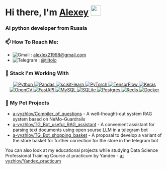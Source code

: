 <h1 align="left">Hi there, I'm <a href="https://daniilshat.ru/" target="_blank">Alexey</a> 
<img src="https://github.com/blackcater/blackcater/raw/main/images/Hi.gif" height="32"/></h1>
<h3 align="left">AI python developer from Russia</h3>

### 📫 How To Reach Me:

- ![Gmail](https://img.shields.io/badge/Gmail-D14836?style=for-the-badge&logo=gmail&logoColor=white) : [alexlex21998@gmail.com](mailto:alexlex21998@gmail.com)
- ![Telegram](https://img.shields.io/badge/Telegram-2CA5E0?style=for-the-badge&logo=telegram&logoColor=white) : [@tiltolo](https://t.me/tiltolo)

### 💼 Stack I'm Working With
<a href="https://github.com/Ileriayo/markdown-badges">
  <p align="center">
    <img alt="Python" src="https://img.shields.io/badge/python-3670A0?style=for-the-badge&logo=python&logoColor=ffdd54"/>
    <img alt="Pandas" src="https://img.shields.io/badge/pandas-%23150458.svg?style=for-the-badge&logo=pandas&logoColor=white"/>
    <img alt="scikit-learn" src="https://img.shields.io/badge/scikit--learn-%23F7931E.svg?style=for-the-badge&logo=scikit-learn&logoColor=white"/>
    <img alt="PyTorch" src="https://img.shields.io/badge/PyTorch-%23EE4C2C.svg?style=for-the-badge&logo=PyTorch&logoColor=white"/>
    <img alt="TensorFlow" src="https://img.shields.io/badge/TensorFlow-%23FF6F00.svg?style=for-the-badge&logo=TensorFlow&logoColor=white"/>
    <img alt="Keras" src="https://img.shields.io/badge/Keras-%23D00000.svg?style=for-the-badge&logo=Keras&logoColor=white"/>
    <img alt="OpenCV" src="https://img.shields.io/badge/opencv-%23white.svg?style=for-the-badge&logo=opencv&logoColor=white"/>
    <img alt="FastAPI" src="https://img.shields.io/badge/FastAPI-005571?style=for-the-badge&logo=fastapi"/>
    <img alt="MySQL" src="https://img.shields.io/badge/mysql-%2300f.svg?style=for-the-badge&logo=mysql&logoColor=white"/>
    <img alt="SQLite" src="https://img.shields.io/badge/sqlite-%2307405e.svg?style=for-the-badge&logo=sqlite&logoColor=white"/>
    <img alt="Postgres" src="https://img.shields.io/badge/postgres-%23316192.svg?style=for-the-badge&logo=postgresql&logoColor=white"/>
    <img alt="Redis" src="https://img.shields.io/badge/redis-%23DD0031.svg?style=for-the-badge&logo=redis&logoColor=white"/>
    <img alt="Docker" src="https://img.shields.io/badge/docker-%230db7ed.svg?style=for-the-badge&logo=docker&logoColor=white"/>
  </p>
</a>

### 🌱 My Pet Projects                                    

- [a-vyzhlov/Compiler_of_questions](https://github.com/a-vyzhlov/Compiler_of_questions) - A well-thought-out system RAG system based on NeMo-Guardrails
- [a-vyzhlov/TG_Bot_useful_RAG_assistant](https://github.com/a-vyzhlov/TG_Bot_useful_RAG_assistant) - A convenient assistant for parsing text documents using open sourse LLM in a telegram bot
- [a-vyzhlov/TG_Bot_shopping_basket](https://github.com/a-vyzhlov/TG_Bot_shopping_basket) - A proposal to develop a variant of the store basket for further correction for the store in the telegram bot

You can also look at my educational projects while studying Data Science Professional Training Course at practicum by Yandex - [a-vyzhlov/Yandex_practicum](https://github.com/a-vyzhlov/Yandex_practicum)

